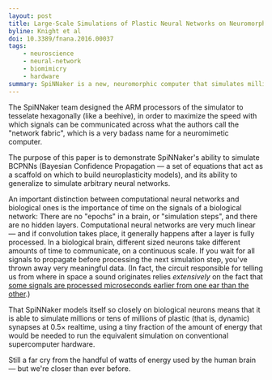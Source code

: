 ```yaml
---
layout: post
title: Large-Scale Simulations of Plastic Neural Networks on Neuromorphic Hardware
byline: Knight et al
doi: 10.3389/fnana.2016.00037
tags:
    - neuroscience
    - neural-network
    - biomimicry
    - hardware
summary: SpiNNaker is a new, neuromorphic computer that simulates millions of plastic synapses orders of magnitude more efficiently than the equivalent computations on conventional supercomputers.
---
```


The SpiNNaker team designed the ARM processors of the simulator to tesselate hexagonally (like a beehive), in order to maximize the speed with which signals can be communicated across what the authors call the "network fabric", which is a very badass name for a neuromimetic computer.

The purpose of this paper is to demonstrate SpiNNaker's ability to simulate BCPNNs (Bayesian Confidence Propagation — a set of equations that act as a scaffold on which to build neuroplasticity models), and its ability to generalize to simulate arbitrary neural networks.

An important distinction between computational neural networks and biological ones is the importance of time on the signals of a biological network: There are no "epochs" in a brain, or "simulation steps", and there are no hidden layers. Computational neural networks are very much linear — and if convolution takes place, it generally happens after a layer is fully processed. In a biological brain, different sized neurons take different amounts of time to communicate, on a continuous scale. If you wait for all signals to propagate before processing the next simulation step, you've thrown away very meaningful data. (In fact, the circuit responsible for telling us from where in space a sound originates relies _extensively_ on the fact that [some signals are processed microseconds earlier from one ear than the other](https://en.wikipedia.org/wiki/Interaural_time_difference#The_anatomy_of_the_ITD_pathway).)

That SpiNNaker models itself so closely on biological neurons means that it is able to simulate millions or tens of millions of plastic (that is, dynamic) synapses at 0.5× realtime, using a tiny fraction of the amount of energy that would be needed to run the equivalent simulation on conventional supercomputer hardware.

Still a far cry from the handful of watts of energy used by the human brain — but we're closer than ever before.

